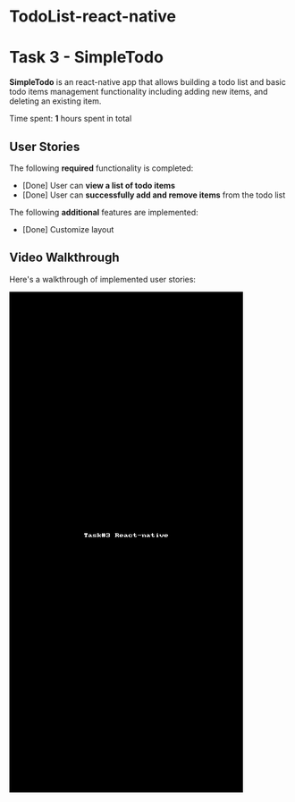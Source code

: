 # TodoList-react-native
# Task 3 - SimpleTodo

**SimpleTodo** is an react-native app that allows building a todo list and basic todo items management functionality including adding new items, and deleting an existing item.

Time spent: **1** hours spent in total

## User Stories

The following **required** functionality is completed:

* [Done] User can **view a list of todo items**
* [Done] User can **successfully add and remove items** from the todo list

The following **additional** features are implemented:

* [Done] Customize layout 

## Video Walkthrough

Here's a walkthrough of implemented user stories:

<img src='https://github.com/Ahmedsafwat101/TodoList-react-native/blob/master/TodoList.gif' title='Video Walkthrough' width='' alt='Video Walkthrough' />
